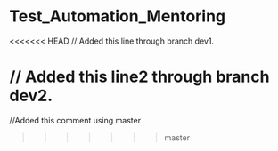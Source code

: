 # Test_Automation_Mentoring


<<<<<<< HEAD
// Added this line through branch dev1.

// Added this line2 through branch dev2.
=======
//Added this comment using master
>>>>>>> master

